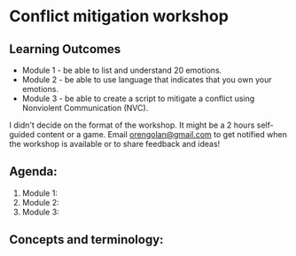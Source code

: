 # Conflict mitigation workshop

## Learning Outcomes
* Module 1 - be able to list and understand 20 emotions.
* Module 2 - be able to use language that indicates that you own your emotions.
* Module 3 - be able to create a script to mitigate a conflict using Nonviolent Communication (NVC).

I didn't decide on the format of the workshop. It might be a 2 hours self-guided content or a game. Email orengolan@gmail.com to get notified when the workshop is available or to share feedback and ideas!

## Agenda:
1. Module 1:
2. Module 2:
2. Module 3:

## Concepts and terminology:

